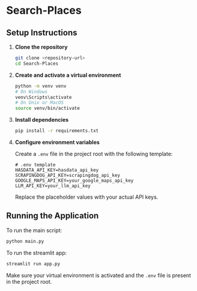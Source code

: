 # Search-Places

## Setup Instructions

1. **Clone the repository**
   ```sh
   git clone <repository-url>
   cd Search-Places
   ```

2. **Create and activate a virtual environment**
   ```sh
   python -m venv venv
   # On Windows
   venv\Scripts\activate
   # On Unix or MacOS
   source venv/bin/activate
   ```

3. **Install dependencies**
   ```sh
   pip install -r requirements.txt
   ```

4. **Configure environment variables**

   Create a `.env` file in the project root with the following template:

   ```
   # .env template
   HASDATA_API_KEY=hasdata_api_key
   SCRAPINGDOG_API_KEY=scrapingdog_api_key
   GOOGLE_MAPS_API_KEY=your_google_maps_api_key
   LLM_API_KEY=your_llm_api_key
   ```

   Replace the placeholder values with your actual API keys.

## Running the Application

To run the main script:

```sh
python main.py
```

To run the streamlit app:

```sh
streamlit run app.py
```

Make sure your virtual environment is activated and the `.env` file is present in the project root.
